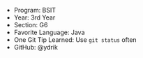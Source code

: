 - Program: BSIT
- Year: 3rd Year
- Section: G6
- Favorite Language: Java
- One Git Tip Learned: Use `git status` often
- GitHub: @ydrik
